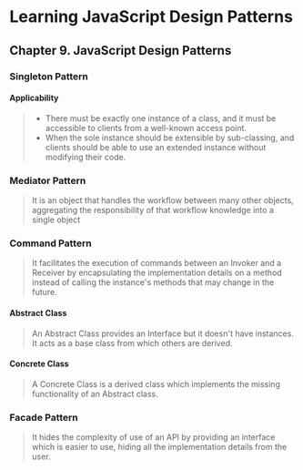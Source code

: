 # Learning JavaScript Design Patterns

## Chapter 9. JavaScript Design Patterns

### Singleton Pattern

#### Applicability

> * There must be exactly one instance of a class, and it must be accessible to clients from a well-known access point.
> * When the sole instance should be extensible by sub-classing, and clients should be able to use an extended instance without modifying their code.

### Mediator Pattern

> It is an object that handles the workflow between many other objects, aggregating the responsibility of that workflow knowledge into a single object

### Command Pattern

> It facilitates the execution of commands between an Invoker and a Receiver by encapsulating the implementation details on a method instead of calling the instance's methods that may change in the future.

#### Abstract Class

> An Abstract Class provides an Interface but it doesn't have instances. It acts as a base class from which others are derived.

#### Concrete Class

> A Concrete Class is a derived class which implements the missing functionality of an Abstract class.

### Facade Pattern

> It hides the complexity of use of an API by providing an interface which is easier to use, hiding all the implementation details from the user.
